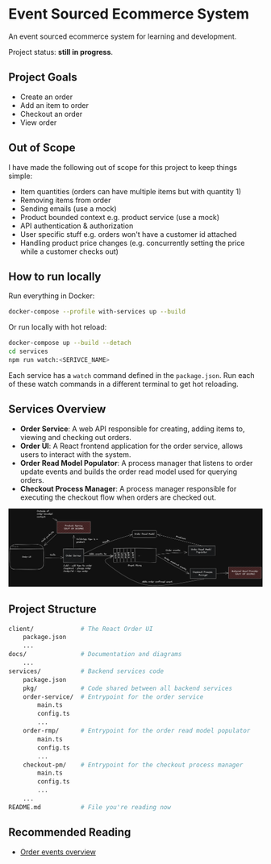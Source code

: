# Event Sourced Ecommerce System

An event sourced ecommerce system for learning and development.

Project status: **still in progress**.

## Project Goals

-   Create an order
-   Add an item to order
-   Checkout an order
-   View order

## Out of Scope

I have made the following out of scope for this project to keep things simple:

-   Item quantities (orders can have multiple items but with quantity 1)
-   Removing items from order
-   Sending emails (use a mock)
-   Product bounded context e.g. product service (use a mock)
-   API authentication & authorization
-   User specific stuff e.g. orders won't have a customer id attached
-   Handling product price changes (e.g. concurrently setting the price while a customer checks out)

## How to run locally

Run everything in Docker:

```sh
docker-compose --profile with-services up --build
```

Or run locally with hot reload:

```sh
docker-compose up --build --detach
cd services
npm run watch:<SERIVCE_NAME>
```

Each service has a `watch` command defined in the `package.json`.
Run each of these watch commands in a different terminal to get hot reloading.

## Services Overview

-   **Order Service**: A web API responsible for creating, adding items to, viewing and checking out orders.
-   **Order UI**: A React frontend application for the order service, allows users to interact with the system.
-   **Order Read Model Populator**: A process manager that listens to order update events and builds the order read model used for querying orders.
-   **Checkout Process Manager**: A process manager responsible for executing the checkout flow when orders are checked out.

![System design overview](./docs/diagrams/system-design.png)

## Project Structure

```sh
client/             # The React Order UI
    package.json
    ...
docs/               # Documentation and diagrams
    ...
services/           # Backend services code
    package.json
    pkg/            # Code shared between all backend services
    order-service/  # Entrypoint for the order service
        main.ts
        config.ts
        ...
    order-rmp/      # Entrypoint for the order read model populator
        main.ts
        config.ts
        ...
    checkout-pm/    # Entrypoint for the checkout process manager
        main.ts
        config.ts
        ...
    ...
README.md           # File you're reading now
```

## Recommended Reading

-   [Order events overview](./docs/events.md)
